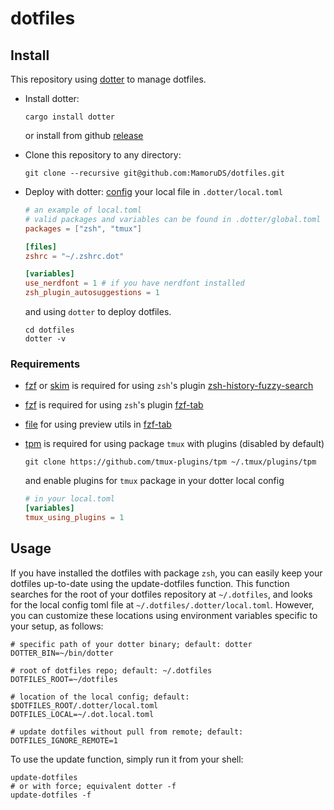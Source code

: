 # dotfiles

## Install

This repository using [dotter](https://github.com/SuperCuber/dotter#installation) to manage dotfiles.

-   Install dotter:

    ```shell
    cargo install dotter
    ```

    or install from github [release](https://github.com/SuperCuber/dotter/releases)

-   Clone this repository to any directory:

    ```shell
    git clone --recursive git@github.com:MamoruDS/dotfiles.git
    ```

-   Deploy with dotter:
    [config](https://github.com/SuperCuber/dotter/wiki/Setup-and-Configuration) your local file in `.dotter/local.toml`

    ```toml
    # an example of local.toml
    # valid packages and variables can be found in .dotter/global.toml
    packages = ["zsh", "tmux"]

    [files]
    zshrc = "~/.zshrc.dot"

    [variables]
    use_nerdfont = 1 # if you have nerdfont installed
    zsh_plugin_autosuggestions = 1
    ```

    and using `dotter` to deploy dotfiles.

    ```
    cd dotfiles
    dotter -v
    ```

### Requirements

-   [fzf](https://github.com/junegunn/fzf#installation) or [skim](https://github.com/lotabout/skim) is required for using `zsh`'s plugin [zsh-history-fuzzy-search](https://github.com/MamoruDS/zsh-history-fuzzy-search)
-   [fzf](https://github.com/junegunn/fzf#installation)
    is required for using `zsh`'s plugin [fzf-tab](https://github.com/Aloxaf/fzf-tab)
-   [file](https://www.darwinsys.com/file/)
    for using preview utils in [fzf-tab](https://github.com/Aloxaf/fzf-tab)

-   [tpm](https://github.com/tmux-plugins/tpm) is required for using package `tmux` with plugins (disabled by default)

    ```shell
    git clone https://github.com/tmux-plugins/tpm ~/.tmux/plugins/tpm
    ```

    and enable plugins for `tmux` package in your dotter local config

    ```toml
    # in your local.toml
    [variables]
    tmux_using_plugins = 1
    ```

## Usage

If you have installed the dotfiles with package `zsh`, you can easily keep your dotfiles up-to-date using the update-dotfiles function. This function searches for the root of your dotfiles repository at `~/.dotfiles`, and looks for the local config toml file at `~/.dotfiles/.dotter/local.toml`. However, you can customize these locations using environment variables specific to your setup, as follows:

```shell
# specific path of your dotter binary; default: dotter
DOTTER_BIN=~/bin/dotter

# root of dotfiles repo; default: ~/.dotfiles
DOTFILES_ROOT=~/dotfiles

# location of the local config; default: $DOTFILES_ROOT/.dotter/local.toml
DOTFILES_LOCAL=~/.dot.local.toml

# update dotfiles without pull from remote; default:
DOTFILES_IGNORE_REMOTE=1
```

To use the update function, simply run it from your shell:

```shell
update-dotfiles
# or with force; equivalent dotter -f
update-dotfiles -f
```
